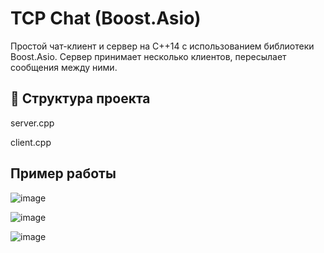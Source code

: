 # TCP Chat (Boost.Asio)

Простой чат-клиент и сервер на C++14 с использованием библиотеки Boost.Asio. Сервер принимает несколько клиентов, пересылает сообщения между ними.


## 📁 Структура проекта

server.cpp

client.cpp

## Пример работы 


![image](https://github.com/user-attachments/assets/53045922-68af-4e6c-999d-4f80bcc2ffad)

![image](https://github.com/user-attachments/assets/04a6ba40-6698-4207-855c-bcc732b59368)


![image](https://github.com/user-attachments/assets/5d71dd4f-6566-422b-b982-f700457395ea)
